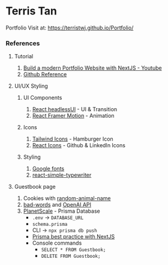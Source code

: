 # Terris Tan

Portfolio
Visit at: https://terristwj.github.io/Portfolio/

### References

1.  Tutorial

    1. [Build a modern Portfolio Website with NextJS - Youtube](https://www.youtube.com/watch?v=l0pkuHopo8A)
    2. [Github Reference](https://github.com/ski043/portfolio-yt/blob/main/app/page.tsx)

2.  UI/UX Styling

    1.  UI Components

        1. [React headlessUI](https://headlessui.com/) - UI & Transition
        2. [React Framer Motion](https://www.framer.com/) - Animation

    2.  Icons

        1. [Tailwind Icons](https://heroicons.com/) - Hamburger Icon
        2. [React Icons](https://reactsvgicons.com/search?q=mail) - Github & LinkedIn Icons

    3.  Styling

        1. [Google fonts](https://fonts.google.com/)
        2. [react-simple-typewriter](https://www.npmjs.com/package/react-simple-typewriter)

3.  Guestbook page
    1.  Cookies with [random-animal-name](https://www.npmjs.com/package/random-animal-name)
    2.  [bad-words](https://www.npmjs.com/package/bad-words) and [OpenAI API](https://platform.openai.com/)
    3.  [PlanetScale](https://planetscale.com/) - Prisma Database
        -   `.env` -> `DATABASE_URL`
        -   `schema.prisma`
        -   CLI -> `npx prisma db push`
        -   [Prisma best practice with NextJS](https://www.prisma.io/docs/orm/more/help-and-troubleshooting/help-articles/nextjs-prisma-client-dev-practices)
        -   Console commands
            -   `SELECT * FROM Guestbook;`
            -   `DELETE FROM Guestbook;`
